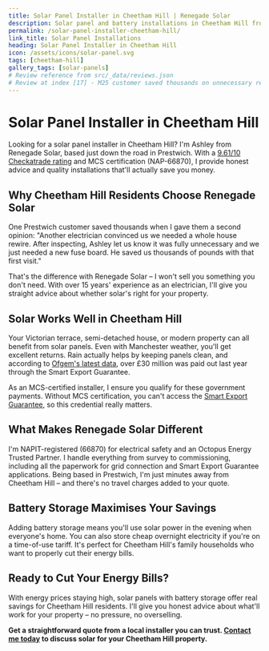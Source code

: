 ```yaml
---
title: Solar Panel Installer in Cheetham Hill | Renegade Solar
description: Solar panel and battery installations in Cheetham Hill from Renegade Solar, an MCS-certified installer with excellent Checkatrade ratings.
permalink: /solar-panel-installer-cheetham-hill/
link_title: Solar Panel Installations
heading: Solar Panel Installer in Cheetham Hill
icon: /assets/icons/solar-panel.svg
tags: [cheetham-hill]
gallery_tags: [solar-panels]
# Review reference from src/_data/reviews.json
# Review at index [17] - M25 customer saved thousands on unnecessary rewire
---
```


# Solar Panel Installer in Cheetham Hill

Looking for a solar panel installer in Cheetham Hill? I'm Ashley from Renegade Solar, based just down the road in Prestwich. With a [9.61/10 Checkatrade rating](https://www.checkatrade.com/trades/renegadeelectrical/) and MCS certification (NAP-66870), I provide honest advice and quality installations that'll actually save you money.

## Why Cheetham Hill Residents Choose Renegade Solar

One Prestwich customer saved thousands when I gave them a second opinion: "Another electrician convinced us we needed a whole house rewire. After inspecting, Ashley let us know it was fully unnecessary and we just needed a new fuse board. He saved us thousands of pounds with that first visit."

That's the difference with Renegade Solar – I won't sell you something you don't need. With over 15 years' experience as an electrician, I'll give you straight advice about whether solar's right for your property.

## Solar Works Well in Cheetham Hill

Your Victorian terrace, semi-detached house, or modern property can all benefit from solar panels. Even with Manchester weather, you'll get excellent returns. Rain actually helps by keeping panels clean, and according to [Ofgem's latest data](https://www.ofgem.gov.uk/publications/smart-export-guarantee-annual-report-april-2023-march-2024), over £30 million was paid out last year through the Smart Export Guarantee.

As an MCS-certified installer, I ensure you qualify for these government payments. Without MCS certification, you can't access the [Smart Export Guarantee](https://www.ofgem.gov.uk/environmental-and-social-schemes/smart-export-guarantee-seg), so this credential really matters.

## What Makes Renegade Solar Different

I'm NAPIT-registered (66870) for electrical safety and an Octopus Energy Trusted Partner. I handle everything from survey to commissioning, including all the paperwork for grid connection and Smart Export Guarantee applications. Being based in Prestwich, I'm just minutes away from Cheetham Hill – and there's no travel charges added to your quote.

## Battery Storage Maximises Your Savings

Adding battery storage means you'll use solar power in the evening when everyone's home. You can also store cheap overnight electricity if you're on a time-of-use tariff. It's perfect for Cheetham Hill's family households who want to properly cut their energy bills.

## Ready to Cut Your Energy Bills?

With energy prices staying high, solar panels with battery storage offer real savings for Cheetham Hill residents. I'll give you honest advice about what'll work for your property – no pressure, no overselling.

**Get a straightforward quote from a local installer you can trust. [Contact me today](/contact/) to discuss solar for your Cheetham Hill property.**